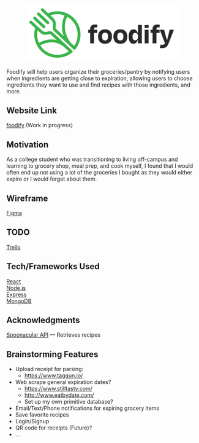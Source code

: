<div align="center">
    <img src='https://raw.githubusercontent.com/lee-steven/foodify/master/images/foodifyLogo.png' width="400"/>
</div>
<br />
Foodify will help users organize their groceries/pantry by notifying users when ingredients are getting close to expiration, allowing users to choose ingredients they want to use and find recipes with those ingredients, and more.

## Website Link
[foodify](https://murmuring-harbor-82413.herokuapp.com/) (Work in progress)

## Motivation
As a college student who was transitioning to living off-campus and learning to grocery shop, meal prep, and cook myself, I found that I would often end up not using a lot of the groceries I bought as they would either expire or I would forget about them.

## Wireframe
[Figma](https://www.figma.com/file/2yTevZ7Usra6yZbZGP08Ad/foodify)

## TODO
[Trello](https://trello.com/b/1tguScW0/foodify)

## Tech/Frameworks Used
[React](https://reactjs.org/) <br>
[Node.js](https://nodejs.org/en/) <br>
[Express](https://expressjs.com/) <br>
[MongoDB](https://www.mongodb.com/) <br>

## Acknowledgments
[Spoonacular API](http://spoonacular.com/) — Retrieves recipes

## Brainstorming Features
- Upload receipt for parsing:
    - https://www.taggun.io/
- Web scrape general expiration dates?
    - https://www.stilltasty.com/
    - http://www.eatbydate.com/
    - Set up my own primitive database?
- Email/Text/Phone notifications for expiring grocery items
- Save favorite recipes
- Login/Signup
- QR code for receipts (Future)?
- ...


